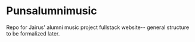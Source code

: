 # Punsalumnimusic
Repo for Jairus' alumni music project fullstack website-- general structure to be formalized later. 
